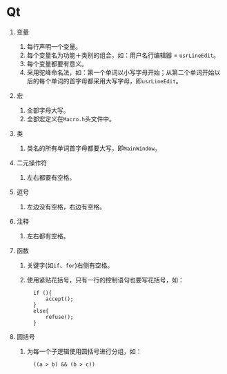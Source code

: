# Qt

1. 变量

   1. 每行声明一个变量。
   2. 每个变量名为功能＋类别的组合，如：用户名行编辑器 = `usrLineEdit`。
   3. 每个变量都要有意义。
   4. 采用驼峰命名法，如：第一个单词以小写字母开始；从第二个单词开始以后的每个单词的首字母都采用大写字母，即`usrLineEdit`。
2. 宏
 
   1. 全部字母大写。 
   2. 全部宏定义在`Macro.h`头文件中。
3. 类

   1. 类名的所有单词首字母都要大写，即`MainWindow`。
4. 二元操作符

   1. 左右都要有空格。
5. 逗号

   1. 左边没有空格，右边有空格。
6. 注释

   1. 左右都有空格。
7. 函数

   1. 关键字(如`if`、`for`)右侧有空格。
   2. 使用紧贴花括号，只有一行的控制语句也要写花括号，如：
                                
            if (){
                accept();
            }
            else{
                refuse();
            }

8. 圆括号
   
   1. 为每一个子逻辑使用圆括号进行分组，如：
            
            ((a > b) && (b > c))